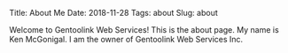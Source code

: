 Title: About Me
Date: 2018-11-28
Tags: about
Slug: about

Welcome to Gentoolink Web Services! This is the about page. My name is 
Ken McGonigal. I am the owner of Gentoolink Web Services Inc.
